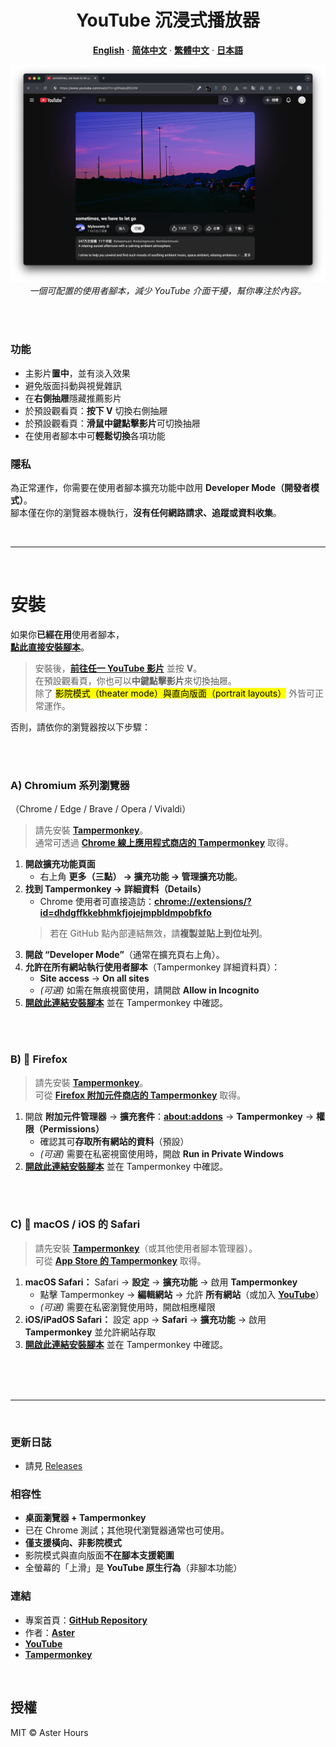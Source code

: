 <div align="center">
  <h1>YouTube 沉浸式播放器</h1>

  <p><strong><a href="README.md">English</a></strong> · <strong><a href="README.zh-CN.md">简体中文</a></strong> · <strong><a href="README.zh-TW.md">繁體中文</a></strong> · <strong><a href="README.ja.md">日本語</a></strong></p>

  <img src="./example.png"
       alt="YouTube Immersive Player – 範例"
       width="800"
       style="max-width:100%; height:auto;">
  <br>
  <em>一個可配置的使用者腳本，減少 YouTube 介面干擾，幫你專注於內容。</em>
</div>

<br><br>

### 功能

- 主影片**置中**，並有淡入效果  
- 避免版面抖動與視覺雜訊  
- 在**右側抽屜**隱藏推薦影片  
- 於預設觀看頁：**按下 V** 切換右側抽屜  
- 於預設觀看頁：**滑鼠中鍵點擊影片**可切換抽屜  
- 在使用者腳本中可**輕鬆切換**各項功能

### 隱私

為正常運作，你需要在使用者腳本擴充功能中啟用 **Developer Mode（開發者模式）**。  
腳本僅在你的瀏覽器本機執行，**沒有任何網路請求、追蹤或資料收集**。

<br>

---

<br>

# 安裝

如果你**已經在用**使用者腳本，  
**[點此直接安裝腳本](https://raw.githubusercontent.com/AsterHours/youtube-immersive-player/main/youtube-immersive-player.user.js)**。

> 安裝後，**[前往任一 YouTube 影片](https://www.youtube.com/watch?v=az0J8O8wRU8)** 並按 **V**。  
> 在預設觀看頁，你也可以**中鍵點擊影片**來切換抽屜。  
> 除了 <mark>影院模式（theater mode）與直向版面（portrait layouts）</mark> 外皆可正常運作。

否則，請依你的瀏覽器按以下步驟：

<br><br>

### A) Chromium 系列瀏覽器  
（Chrome / Edge / Brave / Opera / Vivaldi）

> 請先安裝 **[Tampermonkey](https://www.tampermonkey.net/)**。  
> 通常可透過 **[Chrome 線上應用程式商店的 Tampermonkey](https://chromewebstore.google.com/detail/tampermonkey/dhdgffkkebhmkfjojejmpbldmpobfkfo)** 取得。

1. **開啟擴充功能頁面**  
   - 右上角 **更多（三點） → 擴充功能 → 管理擴充功能**。
2. **找到 Tampermonkey → 詳細資料（Details）**  
   - Chrome 使用者可直接造訪：**[chrome://extensions/?id=dhdgffkkebhmkfjojejmpbldmpobfkfo](chrome://extensions/?id=dhdgffkkebhmkfjojejmpbldmpobfkfo)**  
   > 若在 GitHub 點內部連結無效，請**複製並貼上到位址列**。
3. **開啟 “Developer Mode”**（通常在擴充頁右上角）。
4. **允許在所有網站執行使用者腳本**（Tampermonkey 詳細資料頁）：  
   - **Site access** → **On all sites**  
   - *(可選)* 如需在無痕視窗使用，請開啟 **Allow in Incognito**
5. **[開啟此連結安裝腳本](https://raw.githubusercontent.com/AsterHours/youtube-immersive-player/main/youtube-immersive-player.user.js)** 並在 Tampermonkey 中確認。

<br><br>

### B) 🦊 Firefox

> 請先安裝 **[Tampermonkey](https://www.tampermonkey.net/)**。  
> 可從 **[Firefox 附加元件商店的 Tampermonkey](https://addons.mozilla.org/firefox/addon/tampermonkey/)** 取得。

1. 開啟 **附加元件管理器** → **擴充套件**：**[about:addons](about:addons)** → **Tampermonkey** → **權限（Permissions）**  
   - 確認其可**存取所有網站的資料**（預設）  
   - *(可選)* 需要在私密視窗使用時，開啟 **Run in Private Windows**
2. **[開啟此連結安裝腳本](https://raw.githubusercontent.com/AsterHours/youtube-immersive-player/main/youtube-immersive-player.user.js)** 並在 Tampermonkey 中確認。

<br><br>

### C)  macOS / iOS 的 Safari

> 請先安裝 **[Tampermonkey](https://www.tampermonkey.net/)**（或其他使用者腳本管理器）。  
> 可從 **[App Store 的 Tampermonkey](https://apps.apple.com/us/app/tampermonkey/id6738342400)** 取得。

1. **macOS Safari：** Safari → **設定** → **擴充功能** → 啟用 **Tampermonkey**  
   - 點擊 Tampermonkey → **編輯網站** → 允許 **所有網站**（或加入 **[YouTube](https://www.youtube.com/)**）  
   - *(可選)* 需要在私密瀏覽使用時，開啟相應權限  
2. **iOS/iPadOS Safari：** 設定 app → **Safari** → **擴充功能** → 啟用 **Tampermonkey** 並允許網站存取  
3. **[開啟此連結安裝腳本](https://raw.githubusercontent.com/AsterHours/youtube-immersive-player/main/youtube-immersive-player.user.js)** 並在 Tampermonkey 中確認。

<br><br><br>

---

<br>

### 更新日誌
- 請見 [Releases](https://github.com/AsterHours/youtube-immersive-player/releases)

### 相容性

- **桌面瀏覽器 + Tampermonkey**
- 已在 Chrome 測試；其他現代瀏覽器通常也可使用。
- **僅支援橫向、非影院模式**  
- 影院模式與直向版面**不在腳本支援範圍**  
- 全螢幕的「上滑」是 **YouTube 原生行為**（非腳本功能）

### 連結

- 專案首頁：**[GitHub Repository](https://github.com/AsterHours/youtube-immersive-player)**  
- 作者：**[Aster](https://github.com/AsterHours)**  
- **[YouTube](https://www.youtube.com/)**  
- **[Tampermonkey](https://www.tampermonkey.net/)**

<br>

## 授權

MIT © Aster Hours
